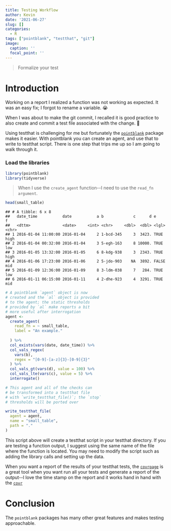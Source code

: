 ```yaml
---
title: Testing Workflow
author: Kevin
date: '2021-06-27'
slug: []
categories:
  - R
tags: ["pointblank", "testthat", "git"]
image:
  caption: ''
  focal_point: ''
---
```



> Formalize your test

# Introduction

Working on a report I realized a function was not working as expected. It was an easy fix; I forgot to rename a variable. 😭

When I was about to make the git commit, I recalled it is good practice to also create and commit a test file associated with the change. 🤗

Using testthat is challenging for me but fortunately the [`pointblank`](https://rich-iannone.github.io/pointblank/reference/write_testthat_file.html) package makes it easier. With pointblank you can create an agent, and use that to write to testthat script. There is one step that trips me up so I am going to walk through it.

### Load the libraries



```r
library(pointblank)
library(tidyverse)
```




> When I use the `create_agent` function--I need to use the `read_fn argument`.



```r
head(small_table)
```



```
## # A tibble: 6 x 8
##   date_time           date           a b             c      d e     f    
##   <dttm>              <date>     <int> <chr>     <dbl>  <dbl> <lgl> <chr>
## 1 2016-01-04 11:00:00 2016-01-04     2 1-bcd-345     3  3423. TRUE  high 
## 2 2016-01-04 00:32:00 2016-01-04     3 5-egh-163     8 10000. TRUE  low  
## 3 2016-01-05 13:32:00 2016-01-05     6 8-kdg-938     3  2343. TRUE  high 
## 4 2016-01-06 17:23:00 2016-01-06     2 5-jdo-903    NA  3892. FALSE mid  
## 5 2016-01-09 12:36:00 2016-01-09     8 3-ldm-038     7   284. TRUE  low  
## 6 2016-01-11 06:15:00 2016-01-11     4 2-dhe-923     4  3291. TRUE  mid
```





```r
# A pointblank `agent` object is now
# created and the `al` object is provided
# to the agent; the static thresholds
# provided by `al` make reports a bit
# more useful after interrogation
agent <- 
  create_agent(
    read_fn = ~ small_table,
    label = "An example."
  
  ) %>%
  col_exists(vars(date, date_time)) %>%
  col_vals_regex(
    vars(b),
    regex = "[0-9]-[a-z]{3}-[0-9]{3}"
  ) %>%
  col_vals_gt(vars(d), value = 100) %>%
  col_vals_lte(vars(c), value = 5) %>%
  interrogate()

# This agent and all of the checks can
# be transformed into a testthat file
# with `write_testthat_file()`; the `stop`
# thresholds will be ported over
```





```r
write_testthat_file(
  agent = agent,
  name = "small_table",
  path = "."
)
```



This script above will create a testthat script in your testthat directory. If you are testing a function output, I suggest using the same name of the file where the function is located. You may need to modify the script such as adding the library calls and setting up the data.

When you want a report of the results of your testthat tests, the [`covrpage`](https://github.com/yonicd/covrpage) is a great tool when you want run all your tests and generate a report of the output--I love the time stamp on the report and it works hand in hand with the [`covr`](https://github.com/r-lib/covr)

# Conclusion

The `pointblank` packages has many other great features and makes testing approachable.
